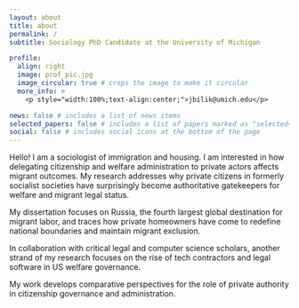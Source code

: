 ```yaml
---
layout: about
title: about
permalink: /
subtitle: Sociology PhD Candidate at the University of Michigan

profile:
  align: right
  image: prof_pic.jpg
  image_circular: true # crops the image to make it circular
  more_info: >
    <p style="width:100%;text-align:center;">jbilik@umich.edu</p>

news: false # includes a list of news items
selected_papers: false # includes a list of papers marked as "selected={true}"
social: false # includes social icons at the bottom of the page
---
```


Hello! I am a sociologist of immigration and housing. I am interested in how delegating citizenship and welfare administration to private actors affects migrant outcomes. My research addresses why private citizens in formerly socialist societies have surprisingly become authoritative gatekeepers for welfare and migrant legal status.

My dissertation focuses on Russia, the fourth largest global destination for migrant labor, and traces how private homeowners have come to redefine national boundaries and maintain migrant exclusion.

In collaboration with critical legal and computer science scholars, another strand of my research focuses on the rise of tech contractors and legal software in US welfare governance.

My work develops comparative perspectives for the role of private authority in citizenship governance and administration.